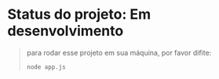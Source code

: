 # Status do projeto: Em desenvolvimento

> para rodar esse projeto em sua máquina, por favor difite:
>
> ```
>node app.js
> ```
